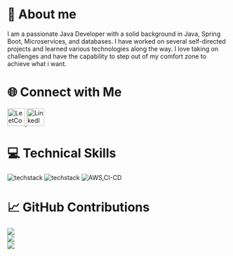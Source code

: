 # 👤 About me

I am a passionate Java Developer with a solid background in Java, Spring Boot, Microservices, and databases. I have worked on several self-directed projects and learned various technologies along the way. I love taking on challenges and have the capability to step out of my comfort zone to achieve what i want.

# 🌐 Connect with Me
<a href="https://leetcode.com/u/baidyaripan08/">
    <img src="https://upload.wikimedia.org/wikipedia/commons/1/19/LeetCode_logo_black.png" alt="LeetCode" width="40" />
</a>
<a href="https://www.linkedin.com/in/ripan-baidya-9230412a6/">
    <img src="https://upload.wikimedia.org/wikipedia/commons/e/e9/Linkedin_icon.svg" alt="LinkedIn" width="40" />
</a>

# 💻 Technical Skills

  <img src="https://skillicons.dev/icons?i=java,spring,cpp,cs,python,html,css,js" alt="techstack" />
  <img src="https://skillicons.dev/icons?i=postgresql,mysql,mongodb,maven,git,github,graphql,kafka,rabbitmq" alt="techstack" />
  <img src="https://skillicons.dev/icons?i=aws,docker" alt="AWS,CI-CD" />

# 📈 GitHub Contributions
![](https://github-readme-stats.vercel.app/api?username=ripanbaidya08&theme=radical&hide_border=false&include_all_commits=true&count_private=true)<br/>
![](https://github-readme-streak-stats.herokuapp.com/?user=ripanbaidya08&theme=radical&hide_border=false)<br/>
![](https://github-readme-stats.vercel.app/api/top-langs/?username=ripanbaidya08&theme=radical&hide_border=false&include_all_commits=true&count_private=true&layout=compact)
